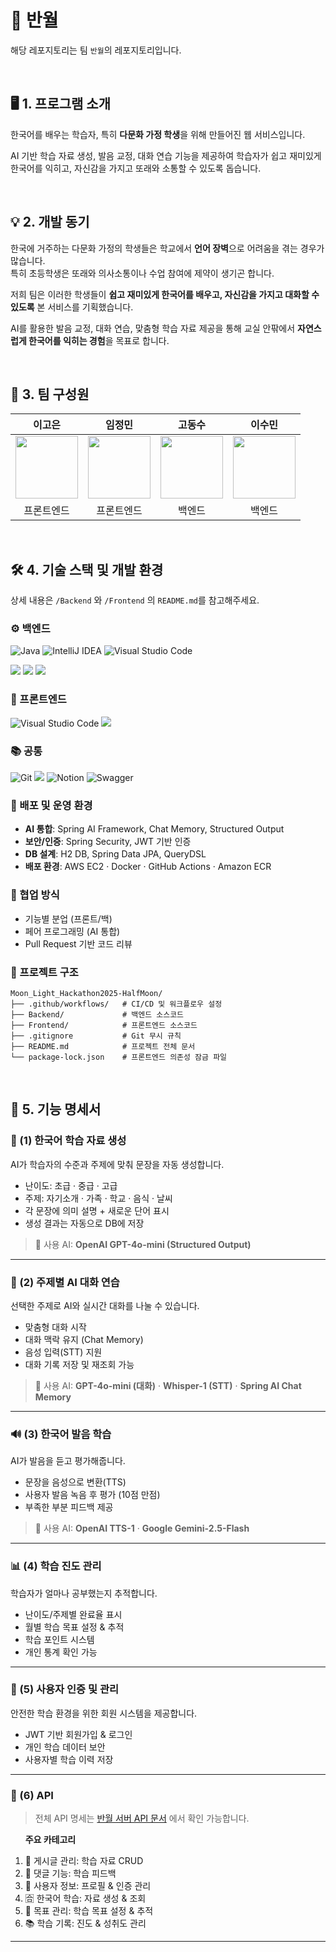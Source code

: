 ﻿# 🌙 반월

해당 레포지토리는 팀 `반월`의 레포지토리입니다.

<br>

## 🖥 1. 프로그램 소개

한국어를 배우는 학습자, 특히 **다문화 가정 학생**을 위해 만들어진 웹 서비스입니다.

AI 기반 학습 자료 생성, 발음 교정, 대화 연습 기능을 제공하여 학습자가 쉽고 재미있게 한국어를 익히고, 자신감을 가지고 또래와 소통할 수 있도록 돕습니다.

<br>

## 💡 2. 개발 동기
한국에 거주하는 다문화 가정의 학생들은 학교에서 **언어 장벽**으로 어려움을 겪는 경우가 많습니다.  
특히 초등학생은 또래와 의사소통이나 수업 참여에 제약이 생기곤 합니다.  

저희 팀은 이러한 학생들이 **쉽고 재미있게 한국어를 배우고, 자신감을 가지고 대화할 수 있도록** 본 서비스를 기획했습니다.  


AI를 활용한 발음 교정, 대화 연습, 맞춤형 학습 자료 제공을 통해 교실 안팎에서 **자연스럽게 한국어를 익히는 경험**을 목표로 합니다.

<br>
  
## 👥 3. 팀 구성원

| 이고은 | 임정민 | 고동수 | 이수민 |
|:----:|:----:|:----:|:----:|
|[<img src="https://github.com/KOEUN1122.png" width="100px">](https://github.com/KOEUN1122) | [<img src="https://github.com/ljungmin.png" width="100px">](https://github.com/ljungmin) |[<img src="https://github.com/kdongsu5509.png" width="100px">](https://github.com/kdongsu5509)  | [<img src="https://github.com/lssm-c.png" width="100px">](https://github.com/lssm-c) |
| 프론트엔드 | 프론트엔드 | 백엔드 | 백엔드 |

<br>

## 🛠 4. 기술 스택 및 개발 환경

 상세 내용은 `/Backend` 와 `/Frontend` 의 `README.md`를 참고해주세요.

### ⚙️ 백엔드
![Java](https://img.shields.io/badge/java-%23ED8B00.svg?style=for-the-badge&logo=openjdk&logoColor=white) 
![IntelliJ IDEA](https://img.shields.io/badge/IntelliJIDEA-000000.svg?style=for-the-badge&logo=intellij-idea&logoColor=white)
![Visual Studio Code](https://img.shields.io/badge/Visual%20Studio%20Code-0078d7.svg?style=for-the-badge&logo=visual-studio-code&logoColor=white)

<img src="https://img.shields.io/badge/gradle-02303A?style=for-the-badge&logo=gradle&logoColor=white">
<img src="https://img.shields.io/badge/springboot-6DB33F?style=for-the-badge&logo=springboot&logoColor=white">
<img src="https://img.shields.io/badge/H2%20Database-09476B?style=for-the-badge&logo=h2&logoColor=white">

### 🎨 프론트엔드
![Visual Studio Code](https://img.shields.io/badge/Visual%20Studio%20Code-0078d7.svg?style=for-the-badge&logo=visual-studio-code&logoColor=white)
<img src="https://img.shields.io/badge/figma-%23F24E1E.svg?style=for-the-badge&logo=figma&logoColor=white">


### 📚 공통 
![Git](https://img.shields.io/badge/Git-F05032.svg?&style=for-the-badge&logo=Git&logoColor=white)
<img src="https://img.shields.io/badge/github-181717?style=for-the-badge&logo=github&logoColor=white">
![Notion](https://img.shields.io/badge/Notion-%23000000.svg?style=for-the-badge&logo=notion&logoColor=white)
![Swagger](https://img.shields.io/badge/-Swagger-%23Clojure?style=for-the-badge&logo=swagger&logoColor=white)

### 🚀 배포 및 운영 환경
- **AI 통합**: Spring AI Framework, Chat Memory, Structured Output  
- **보안/인증**: Spring Security, JWT 기반 인증  
- **DB 설계**: H2 DB, Spring Data JPA, QueryDSL  
- **배포 환경**: AWS EC2 · Docker · GitHub Actions · Amazon ECR 

### 🤝 협업 방식
- 기능별 분업 (프론트/백)  
- 페어 프로그래밍 (AI 통합)  
- Pull Request 기반 코드 리뷰  

### 📂 프로젝트 구조

```
Moon_Light_Hackathon2025-HalfMoon/
├── .github/workflows/   # CI/CD 및 워크플로우 설정
├── Backend/             # 백엔드 소스코드
├── Frontend/            # 프론트엔드 소스코드
├── .gitignore           # Git 무시 규칙
├── README.md            # 프로젝트 전체 문서
└── package-lock.json    # 프론트엔드 의존성 잠금 파일
```
<br>

## 🚀 5. 기능 명세서

### 🌱 (1) 한국어 학습 자료 생성
AI가 학습자의 수준과 주제에 맞춰 문장을 자동 생성합니다.  
- 난이도: 초급 · 중급 · 고급  
- 주제: 자기소개 · 가족 · 학교 · 음식 · 날씨  
- 각 문장에 의미 설명 + 새로운 단어 표시  
- 생성 결과는 자동으로 DB에 저장  

> 🧠 사용 AI: **OpenAI GPT-4o-mini (Structured Output)**

---

### 💬 (2) 주제별 AI 대화 연습
선택한 주제로 AI와 실시간 대화를 나눌 수 있습니다.  
- 맞춤형 대화 시작  
- 대화 맥락 유지 (Chat Memory)  
- 음성 입력(STT) 지원  
- 대화 기록 저장 및 재조회 가능  

> 🧠 사용 AI: **GPT-4o-mini (대화)** · **Whisper-1 (STT)** · **Spring AI Chat Memory**

---
### 🔊 (3) 한국어 발음 학습
AI가 발음을 듣고 평가해줍니다.  
- 문장을 음성으로 변환(TTS)  
- 사용자 발음 녹음 후 평가 (10점 만점)  
- 부족한 부분 피드백 제공  

> 🧠 사용 AI: **OpenAI TTS-1** · **Google Gemini-2.5-Flash**

---

### 📊 (4) 학습 진도 관리
학습자가 얼마나 공부했는지 추적합니다.  
- 난이도/주제별 완료율 표시  
- 월별 학습 목표 설정 & 추적  
- 학습 포인트 시스템  
- 개인 통계 확인 가능  

---

### 🔐 (5) 사용자 인증 및 관리
안전한 학습 환경을 위한 회원 시스템을 제공합니다.
- JWT 기반 회원가입 & 로그인  
- 개인 학습 데이터 보안  
- 사용자별 학습 이력 저장  

---

### 📝 (6) API
> 전체 API 명세는 [반월 서버 API 문서](http://3.36.107.16/swagger-ui/index.html) 에서 확인 가능합니다.  

&nbsp;&nbsp;&nbsp;&nbsp;&nbsp;
**주요 카테고리**
1. 📄 게시글 관리: 학습 자료 CRUD  
2. 💭 댓글 기능: 학습 피드백  
3. 👤 사용자 정보: 프로필 & 인증 관리  
4. 🈴 한국어 학습: 자료 생성 & 조회  
5. 🎯 목표 관리: 학습 목표 설정 & 추적  
6. 📚 학습 기록: 진도 & 성취도 관리  
---